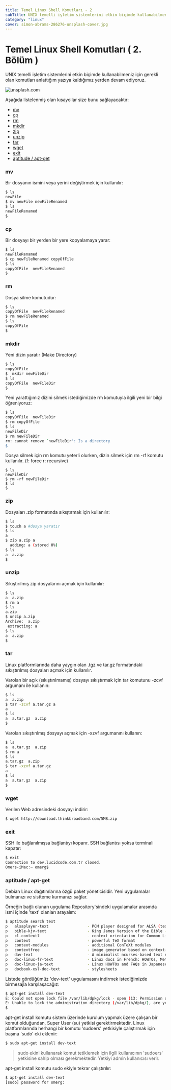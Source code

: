 ```yaml
---
title: Temel Linux Shell Komutları - 2
subTitle: UNIX temelli işletim sistemlerini etkin biçimde kullanabilmeniz için gerekli olan komutlar
category: "linux"
cover: simon-abrams-286276-unsplash-cover.jpg
---
```


# Temel Linux Shell Komutları ( 2. Bölüm )

UNIX temelli işletim sistemlerini etkin biçimde kullanabilmeniz için gerekli olan komutları anlattığım yazıya kaldığımız yerden devam ediyoruz.

![unsplash.com](./simon-abrams-286276-unsplash.jpg)

Aşağıda listelenmiş olan kısayollar size bunu sağlayacaktır:

- [mv](#mv)
- [cp](#cp)
- [rm](#rm)
- [mkdir](#mkdir)
- [zip](#zip)
- [unzip](#unzip)
- [tar](#tar)
- [wget](#wget)
- [exit](#exit)
- [aptitude / apt-get](#apt-get)

<a name="mv"></a>
### mv

Bir dosyanın ismini veya yerini değiştirmek için kullanılır:

```bash
$ ls
newFile
$ mv newFile newFileRenamed
$ ls
newFileRenamed
$
```

<a name="cp"></a>
### cp

Bir dosyayı bir yerden bir yere kopyalamaya yarar:

```bash
$ ls
newFileRenamed
$ cp newFileRenamed copyOfFile
$ ls
copyOfFile  newFileRenamed
$
```

<a name="rm"></a>
### rm

Dosya silme komutudur:

```bash
$ ls
copyOfFile  newFileRenamed
$ rm newFileRenamed
$ ls
copyOfFile
$
```

<a name="mkdir"></a>
### mkdir

Yeni dizin yaratır (Make Directory)

```bash
$ ls
copyOfFile
$  mkdir newFileDir
$ ls
copyOfFile  newFileDir
$
```

Yeni yarattığımız dizini silmek istediğimizde rm komutuyla ilgili yeni bir bilgi öğreniyoruz:

```bash
$ ls
copyOfFile  newFileDir
$ rm copyOfFile
$ ls
newFileDir
$ rm newFileDir
rm: cannot remove `newFileDir': Is a directory
$
```

Dosya silmek için rm komutu yeterli olurken, dizin silmek için rm -rf komutu kullanılır. (f: force r: recursive)

```
$ ls
newFileDir
$ rm -rf newFileDir
$ ls
$
```

<a name="zip"></a>
### zip

Dosyaları .zip formatında sıkıştırmak için kullanılır:

```bash
$ ls
$ touch a #dosya yaratır
$ ls
a
$ zip a.zip a
  adding: a (stored 0%)
$ ls
a  a.zip
$
```

<a name="unzip"></a>
### unzip

Sıkıştırılmış zip dosyalarını açmak için kullanılır:

```bash
$ ls
a  a.zip
$ rm a
$ ls
a.zip
$ unzip a.zip
Archive:  a.zip
 extracting: a                      
$ ls
a  a.zip
$
```

<a name="tar"></a>
### tar

Linux platformlarında daha yaygın olan .tgz ve tar.gz formatındaki sıkıştırılmış dosyaları açmak için kullanılır.

Varolan bir açık (sıkıştırılmamış) dosyayı sıkıştırmak için tar komutunu -zcvf argumanı ile kullanın:

```bash
$ ls
a  a.zip
$ tar -zcvf a.tar.gz a
a
$ ls
a  a.tar.gz  a.zip
$
```

Varolan sıkıştırılmış dosyayı açmak için -xzvf argumanını kullanın:

```bash
$ ls
a  a.tar.gz  a.zip
$ rm a
$ ls
a.tar.gz  a.zip
$ tar -xzvf a.tar.gz
a
$ ls
a  a.tar.gz  a.zip
$
```

<a name="wget"></a>
### wget

Verilen Web adresindeki dosyayı indirir:

```bash
$ wget http://download.thinkbroadband.com/5MB.zip
```

<a name="exit"></a>
### exit

SSH ile bağlanılmışsa bağlantıyı koparır. SSH bağlantısı yoksa terminali kapatır:

```bash
$ exit
Connection to dev.lucidcode.com.tr closed.
Omers-iMac:~ omerg$
```

<a name="apt-get"></a>
### aptitude / apt-get

Debian Linux dağıtımlarına özgü paket yöneticisidir. Yeni uygulamalar bulmanızı ve sistteme kurmanızı sağlar.

Örneğin bağlı olunan uygulama Repository'sindeki uygulamalar arasında ismi içinde 'text' olanları arayalım:

```bash
$ aptitude search text
p   alsaplayer-text                 - PCM player designed for ALSA (text version
p   bible-kjv-text                  - King James Version of the Bible - text and
p   cl-contextl                     - context orientation for Common Lisp      
p   context                         - powerful TeX format                      
p   context-modules                 - additional ConTeXt modules               
p   contextfree                     - image generator based on context-free gram
p   dav-text                        - A minimalist ncurses-based text editor   
p   doc-linux-fr-text               - Linux docs in French: HOWTOs, MetaFAQs in
p   doc-linux-ja-text               - Linux HOWTOs and FAQs in Japanese (TEXT fo
p   docbook-xsl-doc-text            - stylesheets
```

Listede gördüğümüz 'dev-text' uygulamasını indirmek istediğimizde birmesajla karşılaşacağız:

```bash
$ apt-get install dev-text
E: Could not open lock file /var/lib/dpkg/lock - open (13: Permission denied)
E: Unable to lock the administration directory (/var/lib/dpkg/), are you root?
$
```

apt-get install komutu sistem üzerinde kurulum yapmak üzere çalışan bir komut olduğundan, Super User (su) yetkisi gerektirmektedir. Linux platformlarında herhangi bir komutu 'sudoers' yetkisiyle çalıştırmak için başına 'sudo' eki eklenir:


```bash
$ sudo apt-get install dev-text
```

>sudo ekini kullanarak komut tetiklemek için ilgili kullanıcının 'sudoers' yetkisine sahip olması gerekmektedir. Yetkiyi admin kullanıcısı verir.

apt-get install komutu sudo ekiyle tekrar çalıştırılır:

```bash
$ apt-get install dev-text
[sudo] password for omerg:
```
